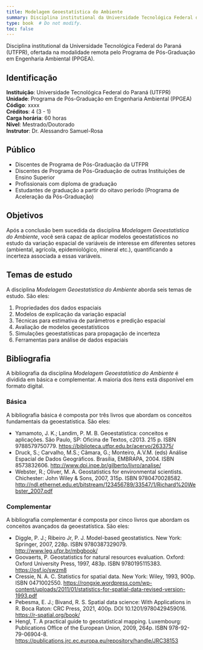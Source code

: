```yaml
---
title: Modelagem Geoestatística do Ambiente
summary: Disciplina institutional da Universidade Tecnológica Federal do Paraná (UTFPR), ofertada na modalidade remota pelo Programa de Pós-Graduação em Engenharia Ambiental (PPGEA).
type: book  # Do not modify.
toc: false
---
```


<!-- https://github.com/samuel-rosa/UFSM-SOL-843/tree/master -->

<!-- https://github.com/samuel-rosa/samuel-rosa.github.io-source/blob/master/content/teaching/2017-09-18-ufsm-sol-843.Rmd -->

Disciplina institutional da Universidade Tecnológica Federal do Paraná (UTFPR), ofertada na modalidade remota pelo Programa de Pós-Graduação em Engenharia Ambiental (PPGEA).

## Identificação

__Instituição__: Universidade Tecnológica Federal do Paraná (UTFPR)<br>
__Unidade__: Programa de Pós-Graduação em Engenharia Ambiental (PPGEA)<br>
__Código__: xxxx<br>
__Créditos__: 4 (3 - 1)<br>
__Carga horária__: 60 horas<br>
__Nível__: Mestrado/Doutorado<br>
__Instrutor__: Dr. Alessandro Samuel-Rosa

## Público

* Discentes de Programa de Pós-Graduação da UTFPR
* Discentes de Programa de Pós-Graduação de outras Instituições de Ensino Superior
* Profissionais com diploma de graduação
* Estudantes de graduação a partir do oitavo período (Programa de Aceleração da Pós-Graduação)

## Objetivos

Após a conclusão bem sucedida da disciplina _Modelagem Geoestatística do Ambiente_, você será capaz de aplicar modelos geoestatísticos no estudo da variação espacial de variáveis de interesse em diferentes setores (ambiental, agrícola, epidemiológico, mineral etc.), quantificando a incerteza associada a essas variáveis.

## Temas de estudo

A disciplina _Modelagem Geoestatística do Ambiente_ aborda seis temas de estudo. São eles:

1. Propriedades dos dados espaciais
2. Modelos de explicação da variação espacial
3. Técnicas para estimativa de parâmetros e predição espacial
4. Avaliação de modelos geoestatísticos
5. Simulações geoestatísticas para propagação de incerteza
6. Ferramentas para análise de dados espaciais

## Bibliografia

A bibliografia da disciplina _Modelagem Geoestatística do Ambiente_ é dividida em básica e complementar. A maioria dos itens está disponível em formato digital.

### Básica

A bibliografia básica é composta por três livros que abordam os conceitos fundamentais da geoestatística. São eles:

* Yamamoto, J. K.; Landim, P. M. B. Geoestatística: conceitos e aplicações. São Paulo, SP: Oficina de Textos, c2013. 215 p. ISBN 9788579750779. <https://biblioteca.utfpr.edu.br/acervo/263375/>
* Druck, S.; Carvalho, M.S.; Câmara, G.; Monteiro, A.V.M. (eds) Análise Espacial de Dados Geográficos. Brasília, EMBRAPA, 2004. ISBN 8573832606. <http://www.dpi.inpe.br/gilberto/livro/analise/>
* Webster, R.; Oliver, M. A. Geostatistics for environmental scientists. Chichester: John Wiley & Sons, 2007, 315p. ISBN 9780470028582. <http://ndl.ethernet.edu.et/bitstream/123456789/33547/1/Richard%20Webster_2007.pdf>

### Complementar

A bibliografia complementar é composta por cinco livros que abordam os conceitos avançados da geoestatística. São eles:

* Diggle, P. J.; Ribeiro Jr, P. J. Model-based geostatistics. New York: Springer, 2007, 228p. ISBN 9780387329079. <http://www.leg.ufpr.br/mbgbook/>
* Goovaerts, P. Geostatistics for natural resources evaluation. Oxford: Oxford University Press, 1997, 483p. ISBN 9780195115383. <https://osf.io/swzm8>
* Cressie, N. A. C. Statistics for spatial data. New York: Wiley, 1993, 900p. ISBN 0471002550. <https://rongxie.wordpress.com/wp-content/uploads/2011/01/statistics-for-spatial-data-revised-version-1993.pdf>
* Pebesma, E. J.; Bivand, R. S. Spatial data science: With Applications in R. Boca Raton: CRC Press, 2021, 400p. DOI 10.1201/9780429459016. <https://r-spatial.org/book/>
* Hengl, T. A practical guide to geostatistical mapping. Luxembourg: Publications Office of the European Union, 2009, 264p. ISBN 978-92-79-06904-8. <https://publications.jrc.ec.europa.eu/repository/handle/JRC38153>
